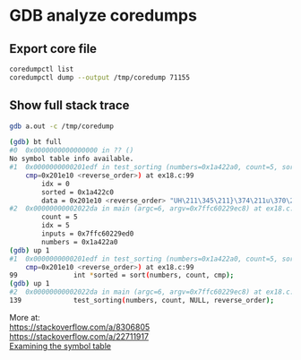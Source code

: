 # GDB analyze coredumps

## Export core file

```sh
coredumpctl list
coredumpctl dump --output /tmp/coredump 71155
```

## Show full stack trace

```sh
gdb a.out -c /tmp/coredump

(gdb) bt full
#0  0x0000000000000000 in ?? ()
No symbol table info available.
#1  0x0000000000201edf in test_sorting (numbers=0x1a422a0, count=5, sort=0x0,
    cmp=0x201e10 <reverse_order>) at ex18.c:99
        idx = 0
        sorted = 0x1a422c0
        data = 0x201e10 <reverse_order> "UH\211\345\211}\374\211u\370\213E\370+E\374\211E\364\017\220\3004\377\250\001\017\205\005"
#2  0x00000000002022da in main (argc=6, argv=0x7ffc60229ec8) at ex18.c:139
        count = 5
        idx = 5
        inputs = 0x7ffc60229ed0
        numbers = 0x1a422a0
(gdb) up 1
#1  0x0000000000201edf in test_sorting (numbers=0x1a422a0, count=5, sort=0x0,
    cmp=0x201e10 <reverse_order>) at ex18.c:99
99              int *sorted = sort(numbers, count, cmp);
(gdb) up 1
#2  0x00000000002022da in main (argc=6, argv=0x7ffc60229ec8) at ex18.c:139
139             test_sorting(numbers, count, NULL, reverse_order);
```

More at:  
<https://stackoverflow.com/a/8306805>  
<https://stackoverflow.com/a/22711917>  
[Examining the symbol table](https://sourceware.org/gdb/current/onlinedocs/gdb.html/Symbols.html)
